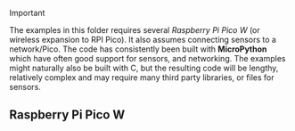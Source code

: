 
> [!IMPORTANT]  
> The examples in this folder requires several *Raspberry Pi Pico W* (or wireless expansion to RPI Pico). It also assumes connecting sensors to a network/Pico. The code has consistently been built with __MicroPython__ which have often good support for sensors, and networking. The examples might naturally also be built with C, but the resulting code will be lengthy, relatively complex and may require many third party libraries, or files for sensors.

## Raspberry Pi Pico W

